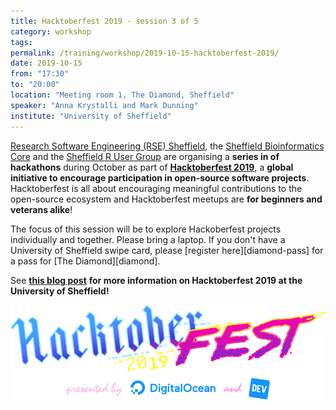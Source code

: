 ```yaml
---
title: Hacktoberfest 2019 - session 3 of 5
category: workshop
tags:
permalink: /training/workshop/2019-10-15-hacktoberfest-2019/
date: 2019-10-15
from: "17:30"
to: "20:00"
location: "Meeting room 1, The Diamond, Sheffield"
speaker: "Anna Krystalli and Mark Dunning"
institute: "University of Sheffield"
---
```


[Research Software Engineering (RSE) Sheffield](/),
the [Sheffield Bioinformatics Core][sbc] and 
the [Sheffield R User Group][srug]
are organising a **series in of hackathons** during October
as part of [**Hacktoberfest 2019**][hacktoberfest],
a **global initiative to encourage participation in open-source software projects**.
Hacktoberfest is all about encouraging meaningful contributions to the open-source ecosystem
and Hacktoberfest meetups are **for beginners and veterans alike**!

The focus of this session will be to explore Hackoberfest projects individually and together.
Please bring a laptop.
If you don't have a University of Sheffield swipe card,
please [register here][diamond-pass] for
a pass for [The Diamond][diamond].

See [**this blog post**](/blog/2019-09-23-hacktoberfest/)
**for more information on Hacktoberfest 2019 at the University of Sheffield!**

<img src="/assets/images/HF19_logo.png" alt="Hacktoberfest 2019 logo" />

[hacktoberfest]: https://hacktoberfest.digitalocean.com
[sbc]: https://sbc.shef.ac.uk/
[srug]: https://sheffieldr.github.io/ 
